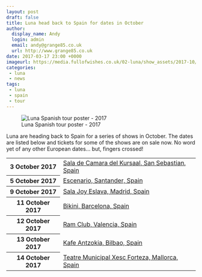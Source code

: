 ```yaml
---
layout: post
draft: false
title: Luna head back to Spain for dates in October
author:
  display_name: Andy
  login: admin
  email: andy@grange85.co.uk
  url: http://www.grange85.co.uk
date: 2017-03-17 23:00 +0000
imageurl: https://media.fullofwishes.co.uk/02-luna/show_assets/2017-10/luna-spain-2017-10.jpg
categories:
 - luna
 - news
tags:
 - luna
 - spain
 - tour
---
```

<figure class="caption aligncenter"><img src="https://media.fullofwishes.co.uk/02-luna/show_assets/2017-10/luna-spain-2017-10.jpg" alt="Luna Spanish tour poster - 2017" /><figcaption class="caption-text">Luna Spanish tour poster - 2017</figcaption></figure>
<p class="lead">Luna are heading back to Spain for a series of shows in October. The dates are listed below and tickets for some of the shows are on sale now. No word yet of any other European dates&hellip; but, fingers crossed!</p>

<table class="table table-striped">
        <tbody><tr>
        <th class="col-md-4">3 October 2017</th>
        <td class="col-md-8"><a href="/database/luna/shows/2017/2017-10-03-luna-sala-de-camara-del-kursaal-san-sebastian-spain/">Sala de Camara del Kursaal, San Sebastian, Spain</a></td>
        </tr>
        <tr>
        <th class="col-md-4">5 October 2017</th>
        <td class="col-md-8"><a href="/database/luna/shows/2017/2017-10-05-luna-escenario-santander-spain/">Escenario, Santander, Spain</a></td>
        </tr>
        <tr>
        <th class="col-md-4">9 October 2017</th>
        <td class="col-md-8"><a href="/database/luna/shows/2017/2017-10-09-luna-sala-joy-eslava-madrid-spain/">Sala Joy Eslava, Madrid, Spain</a></td>
        </tr>
        <tr>
        <th class="col-md-4">11 October 2017</th>
        <td class="col-md-8"><a href="/database/luna/shows/2017/2017-10-11-luna-bikini-barcelona-spain/">Bikini, Barcelona, Spain</a></td>
        </tr>
        <tr>
        <th class="col-md-4">12 October 2017</th>
        <td class="col-md-8"><a href="/database/luna/shows/2017/2017-10-12-luna-ram-club-valencia-spain/">Ram Club, Valencia, Spain</a></td>
        </tr>
        <tr>
        <th class="col-md-4">13 October 2017</th>
        <td class="col-md-8"><a href="/database/luna/shows/2017/2017-10-13-luna-kafe-antzokia-bilbao-spain/">Kafe Antzokia, Bilbao, Spain</a></td>
        </tr>
        <tr>
        <th class="col-md-4">14 October 2017</th>
        <td class="col-md-8"><a href="/database/luna/shows/2017/2017-10-15-luna-teatre-municipal-xesc-forteza-mallorca-spain/">Teatre Municipal Xesc Forteza, Mallorca, Spain</a></td>
        </tr>
</tbody></table>
